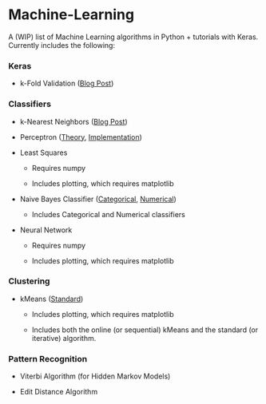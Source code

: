 # Machine-Learning

A (WIP) list of Machine Learning algorithms in Python + tutorials with Keras. Currently includes the following:

### Keras

* k-Fold Validation ([Blog Post](https://mrdupin.github.io/keras-k-fold/))

### Classifiers

* k-Nearest Neighbors ([Blog Post](https://mrdupin.github.io/k-nearest-neighbors/))
 
* Perceptron ([Theory](https://mrdupin.github.io/perceptron-theory/), [Implementation](https://mrdupin.github.io/perceptron-implementation/))
 
* Least Squares
 
  * Requires numpy
  
  * Includes plotting, which requires matplotlib

* Naive Bayes Classifier ([Categorical](https://mrdupin.github.io/naive-bayes-cat-intro/), [Numerical](https://mrdupin.github.io/naive-bayes-num-intro/))
  
  * Includes Categorical and Numerical classifiers

* Neural Network
 
  * Requires numpy
  
  * Includes plotting, which requires matplotlib

### Clustering

* kMeans ([Standard](https://mrdupin.github.io/kMeans/))
  
  * Includes plotting, which requires matplotlib
  
  * Includes both the online (or sequential) kMeans and the standard (or iterative) algorithm.

### Pattern Recognition

* Viterbi Algorithm (for Hidden Markov Models)

* Edit Distance Algorithm
